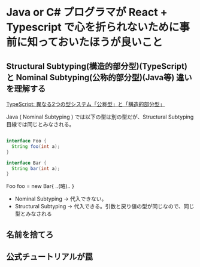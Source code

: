 # Java or C# プログラマが React + Typescript で心を折られないために事前に知っておいたほうが良いこと

## Structural Subtyping(構造的部分型)(TypeScript) と Nominal Subtyping(公称的部分型)(Java等) 違いを理解する

[ TypeScript: 異なる2つの型システム「公称型」と「構造的部分型」 ]( https://qiita.com/suin/items/52cf80021361168f6b0e )

Java ( Nominal Subtyping ) では以下の型は別の型だが、Structural Subtyping 目線では同じとみなされる。

```java

interface Foo {
  String foo(int a);
}

interface Bar {
  String bar(int a);
}

```

Foo foo = new Bar{ ..(略).. } 
- Nominal Subtyping    -> 代入できない。 
- Structural Subtyping -> 代入できる。引数と戻り値の型が同じなので、同じ型とみなされる



## 名前を捨てろ

## 公式チュートリアルが罠